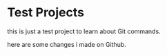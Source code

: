 # Test Projects

this is just a test project to learn about Git commands.

here are some changes i made on Github.
